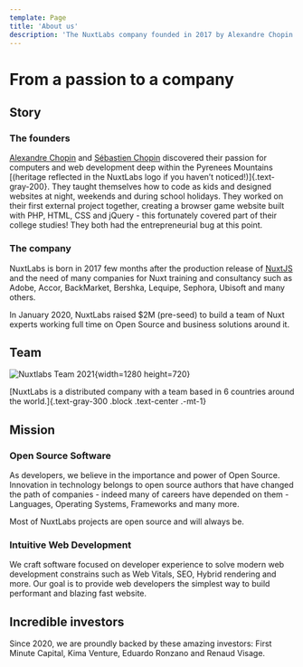 ```yaml
---
template: Page
title: 'About us'
description: 'The NuxtLabs company founded in 2017 by Alexandre Chopin and Sébastien Chopin is an Open Source software company dedicated to build software focused on developer experience.'
---
```


# From a passion to a company

## Story

### The founders

[Alexandre Chopin](https://twitter.com/iamnuxt) and [Sébastien Chopin](https://twitter.com/atinux) discovered their passion for computers and web development deep within the Pyrenees Mountains [(heritage reflected in the NuxtLabs logo if you haven’t noticed!)]{.text-gray-200}. They taught themselves how to code as kids and designed websites at night, weekends and during school holidays. They worked on their first external project together, creating a browser game website built with PHP, HTML, CSS and jQuery - this fortunately covered part of their college studies! They both had the entrepreneurial bug at this point.

### The company

NuxtLabs is born in 2017 few months after the production release of [NuxtJS](/nuxtjs) and the need of many companies for Nuxt training and consultancy such as Adobe, Accor, BackMarket, Bershka, Lequipe, Sephora, Ubisoft and many others.

In January 2020, NuxtLabs raised $2M (pre-seed) to build a team of Nuxt experts working full time on Open Source and business solutions around it.


## Team

![Nuxtlabs Team 2021](/img/team.jpg){width=1280 height=720}

[NuxtLabs is a distributed company with a team based in 6 countries around the world.]{.text-gray-300 .block .text-center .-mt-1}


## Mission

### Open Source Software
As developers, we believe in the importance and power of Open Source. Innovation in technology belongs to open source authors that have changed the path of companies - indeed many of careers have depended on them - Languages, Operating Systems, Frameworks and many more.

Most of NuxtLabs projects are open source and will always be.

### Intuitive Web Development
We craft software focused on developer experience to solve modern web development constrains such as Web Vitals, SEO, Hybrid rendering and more. Our goal is to provide web developers the simplest way to build performant and blazing fast website.

## Incredible investors
Since 2020, we are proundly backed by these amazing investors: First Minute Capital, Kima Venture, Eduardo Ronzano and Renaud Visage.
